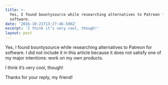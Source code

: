 ```yaml
---
title: >-
  Yes, I found bountysource while researching alternatives to Patreon for
  software.
date: '2016-10-21T13:27:46.586Z'
excerpt: 'I think it’s very cool, though!'
layout: post
---
```

Yes, I found bountysource while researching alternatives to Patreon for software. I did not include it in this article because it does not satisfy one of my major intentions: work on my own products.

I think it’s very cool, though!

Thanks for your reply, my friend!
